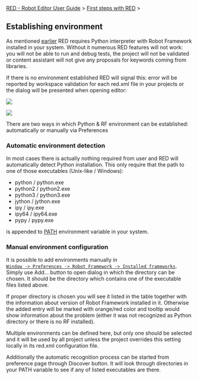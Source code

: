 <html>
<head>
<link href="PLUGINS_ROOT/org.robotframework.ide.eclipse.main.plugin.doc.user/help/style.css" rel="stylesheet" type="text/css"/>
</head>
<body>
<a href="../index.html">RED - Robot Editor User Guide</a> &gt; <a href="first_steps.html">First steps with RED</a> &gt; 

<h2>Establishing environment</h2>
<p>As mentioned <a href="download_install.html">earlier</a> RED requires Python interpreter with Robot Framework 
installed in your system. Without it numerous RED features will not work: you will not be able to run and debug
tests, the project will not be validated or content assistant will not give any proposals for keywords
coming from libraries.
</p>
<p>If there is no environment established RED will signal this: error will be reported by workspace validation
for each red.xml file in your projects or the dialog will be presented when opening editor:
</p>
<p><img src="images/error_missing_env_problem.png"/>
</p>
<p><img src="images/error_missing_env_dialog.png"/>
</p>
<p>There are two ways in which Python &amp; RF environment can be established: automatically or manually via Preferences 
</p>
<h3>Automatic environment detection</h3>
<p>In most cases there is actually nothing required from user and RED will automatically detect Python installation.
This only require that the path to one of those executables (Unix-like / Windows):
</p>
<ul>
<li><span class="block">python</span> / <span class="block">python.exe</span>
</li>
<li><span class="block">python2</span> / <span class="block">python2.exe</span>
</li>
<li><span class="block">python3</span> / <span class="block">python3.exe</span>
</li>
<li><span class="block">jython</span> / <span class="block">jython.exe</span>
</li>
<li><span class="block">ipy</span> / <span class="block">ipy.exe</span>
</li>
<li><span class="block">ipy64</span> / <span class="block">ipy64.exe</span>
</li>
<li><span class="block">pypy</span> / <span class="block">pypy.exe</span>
</li>
</ul>
<p>is appended to <a class="external" href="https://en.wikipedia.org/wiki/PATH_(variable)" target="_blank">
<span class="code">PATH</span></a> environment variable in your system.
</p>
<h3>Manual environment configuration</h3>
<p>It is possible to add environments manually in 
<code><a class="command" href="javascript:executeCommand('org.eclipse.ui.window.preferences(preferencePageId=org.robotframework.ide.eclipse.main.plugin.preferences.installed)')">
Window -&gt; Preferences -&gt; Robot Framework -&gt; Installed frameworks</a></code>. Simply use 
<span class="block">Add...</span> button to open dialog in which the directory can be chosen. It should be the 
directory which contains one of the executable files listed above. 
</p>
<p>If proper directory is chosen you will see it listed in the table together with the information
about version of Robot Framework installed in it. Otherwise the added entry will be marked with orange/red color
and tooltip would show information about the problem (either it was not recognized as Python directory or there
is no RF installed).
</p>
<p>Multiple environments can be defined here, but only one should be selected and it will be used by all project unless
the project overrides this setting locally in its <span class="block">red.xml</span> configuration file.
</p>
<p>Additionally the automatic recognition process can be started from preference page through 
<span class="block">Discover</span> button. It will look through directories in your <span class="block">PATH</span>
variable to see if any of listed executables are there.
</p>
<br/>
</body>
</html>
